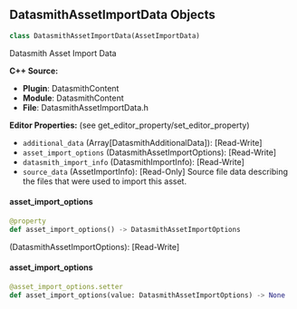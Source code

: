 ## DatasmithAssetImportData Objects

```python
class DatasmithAssetImportData(AssetImportData)
```

Datasmith Asset Import Data

**C++ Source:**

- **Plugin**: DatasmithContent
- **Module**: DatasmithContent
- **File**: DatasmithAssetImportData.h

**Editor Properties:** (see get_editor_property/set_editor_property)

- ``additional_data`` (Array[DatasmithAdditionalData]):  [Read-Write]
- ``asset_import_options`` (DatasmithAssetImportOptions):  [Read-Write]
- ``datasmith_import_info`` (DatasmithImportInfo):  [Read-Write]
- ``source_data`` (AssetImportInfo):  [Read-Only] Source file data describing the files that were used to import this asset.

<a id="unreal.DatasmithAssetImportData.asset_import_options"></a>

#### asset_import_options

```python
@property
def asset_import_options() -> DatasmithAssetImportOptions
```

(DatasmithAssetImportOptions):  [Read-Write]

<a id="unreal.DatasmithAssetImportData.asset_import_options"></a>

#### asset_import_options

```python
@asset_import_options.setter
def asset_import_options(value: DatasmithAssetImportOptions) -> None
```

<a id="unreal.DatasmithStaticMeshImportData"></a>